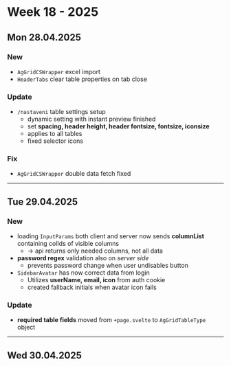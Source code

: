 # Week 18 - 2025


## Mon 28.04.2025

### New
- `AgGridCSWrapper` excel import
- `HeaderTabs` clear table properties on tab close

### Update
- `/nastaveni` table settings setup
  - dynamic setting with instant preview finished
  - set **spacing, header height, header fontsize, fontsize, iconsize**
  - applies to all tables
  - fixed selector icons

### Fix
- `AgGridCSWrapper` double data fetch fixed


---


## Tue 29.04.2025

### New
- loading `InputParams` both client and server now sends **columnList** containing colIds of visible columns
  - -> api returns only needed columns, not all data
- **password regex** validation also on *server side*
  - prevents password change when user undisables button
- `SidebarAvatar` has now correct data from login
  - Utilizes **userName, email, icon** from auth cookie
  - created fallback initials when avatar icon fails

### Update
- **required table fields** moved from `+page.svelte` to `AgGridTableType` object


---

## Wed 30.04.2025
